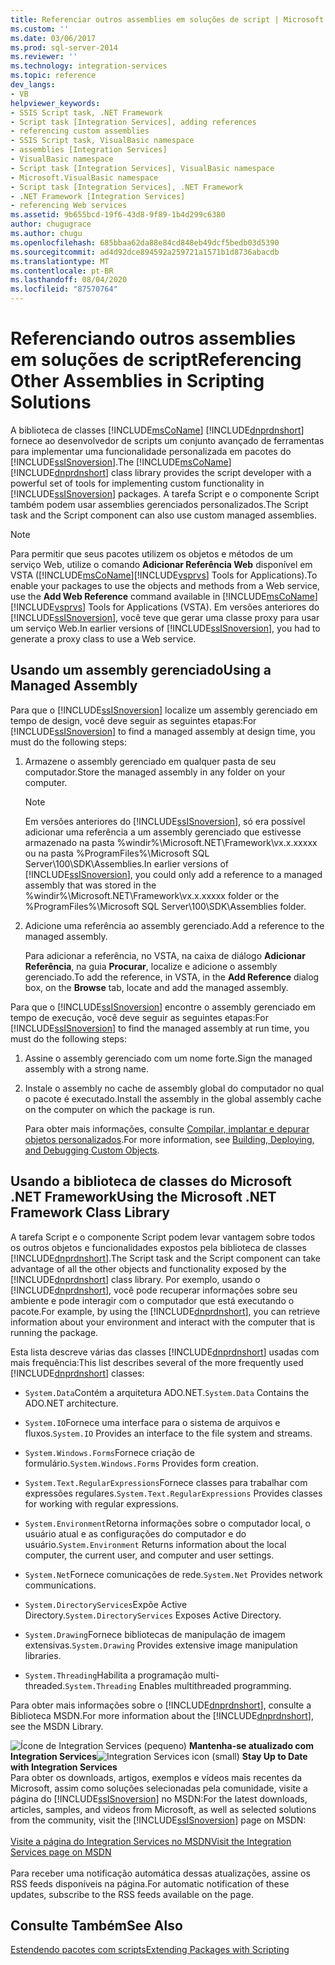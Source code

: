 ```yaml
---
title: Referenciar outros assemblies em soluções de script | Microsoft Docs
ms.custom: ''
ms.date: 03/06/2017
ms.prod: sql-server-2014
ms.reviewer: ''
ms.technology: integration-services
ms.topic: reference
dev_langs:
- VB
helpviewer_keywords:
- SSIS Script task, .NET Framework
- Script task [Integration Services], adding references
- referencing custom assemblies
- SSIS Script task, VisualBasic namespace
- assemblies [Integration Services]
- VisualBasic namespace
- Script task [Integration Services], VisualBasic namespace
- Microsoft.VisualBasic namespace
- Script task [Integration Services], .NET Framework
- .NET Framework [Integration Services]
- referencing Web services
ms.assetid: 9b655bcd-19f6-43d8-9f89-1b4d299c6380
author: chugugrace
ms.author: chugu
ms.openlocfilehash: 685bbaa62da88e84cd848eb49dcf5bedb03d5390
ms.sourcegitcommit: ad4d92dce894592a259721a1571b1d8736abacdb
ms.translationtype: MT
ms.contentlocale: pt-BR
ms.lasthandoff: 08/04/2020
ms.locfileid: "87570764"
---
```

# <a name="referencing-other-assemblies-in-scripting-solutions"></a><span data-ttu-id="e6ffa-102">Referenciando outros assemblies em soluções de script</span><span class="sxs-lookup"><span data-stu-id="e6ffa-102">Referencing Other Assemblies in Scripting Solutions</span></span>
  <span data-ttu-id="e6ffa-103">A biblioteca de classes [!INCLUDE[msCoName](../../includes/msconame-md.md)] [!INCLUDE[dnprdnshort](../../includes/dnprdnshort-md.md)] fornece ao desenvolvedor de scripts um conjunto avançado de ferramentas para implementar uma funcionalidade personalizada em pacotes do [!INCLUDE[ssISnoversion](../../includes/ssisnoversion-md.md)].</span><span class="sxs-lookup"><span data-stu-id="e6ffa-103">The [!INCLUDE[msCoName](../../includes/msconame-md.md)] [!INCLUDE[dnprdnshort](../../includes/dnprdnshort-md.md)] class library provides the script developer with a powerful set of tools for implementing custom functionality in [!INCLUDE[ssISnoversion](../../includes/ssisnoversion-md.md)] packages.</span></span> <span data-ttu-id="e6ffa-104">A tarefa Script e o componente Script também podem usar assemblies gerenciados personalizados.</span><span class="sxs-lookup"><span data-stu-id="e6ffa-104">The Script task and the Script component can also use custom managed assemblies.</span></span>

> [!NOTE]
>  <span data-ttu-id="e6ffa-105">Para permitir que seus pacotes utilizem os objetos e métodos de um serviço Web, utilize o comando **Adicionar Referência Web** disponível em VSTA ([!INCLUDE[msCoName](../../includes/msconame-md.md)][!INCLUDE[vsprvs](../../includes/vsprvs-md.md)] Tools for Applications).</span><span class="sxs-lookup"><span data-stu-id="e6ffa-105">To enable your packages to use the objects and methods from a Web service, use the **Add Web Reference** command available in [!INCLUDE[msCoName](../../includes/msconame-md.md)][!INCLUDE[vsprvs](../../includes/vsprvs-md.md)] Tools for Applications (VSTA).</span></span> <span data-ttu-id="e6ffa-106">Em versões anteriores do [!INCLUDE[ssISnoversion](../../includes/ssisnoversion-md.md)], você teve que gerar uma classe proxy para usar um serviço Web.</span><span class="sxs-lookup"><span data-stu-id="e6ffa-106">In earlier versions of [!INCLUDE[ssISnoversion](../../includes/ssisnoversion-md.md)], you had to generate a proxy class to use a Web service.</span></span>

## <a name="using-a-managed-assembly"></a><span data-ttu-id="e6ffa-107">Usando um assembly gerenciado</span><span class="sxs-lookup"><span data-stu-id="e6ffa-107">Using a Managed Assembly</span></span>
 <span data-ttu-id="e6ffa-108">Para que o [!INCLUDE[ssISnoversion](../../includes/ssisnoversion-md.md)] localize um assembly gerenciado em tempo de design, você deve seguir as seguintes etapas:</span><span class="sxs-lookup"><span data-stu-id="e6ffa-108">For [!INCLUDE[ssISnoversion](../../includes/ssisnoversion-md.md)] to find a managed assembly at design time, you must do the following steps:</span></span>

1.  <span data-ttu-id="e6ffa-109">Armazene o assembly gerenciado em qualquer pasta de seu computador.</span><span class="sxs-lookup"><span data-stu-id="e6ffa-109">Store the managed assembly in any folder on your computer.</span></span>

    > [!NOTE]
    >  <span data-ttu-id="e6ffa-110">Em versões anteriores do [!INCLUDE[ssISnoversion](../../includes/ssisnoversion-md.md)], só era possível adicionar uma referência a um assembly gerenciado que estivesse armazenado na pasta %windir%\Microsoft.NET\Framework\vx.x.xxxxx ou na pasta %ProgramFiles%\Microsoft SQL Server\100\SDK\Assemblies.</span><span class="sxs-lookup"><span data-stu-id="e6ffa-110">In earlier versions of [!INCLUDE[ssISnoversion](../../includes/ssisnoversion-md.md)], you could only add a reference to a managed assembly that was stored in the %windir%\Microsoft.NET\Framework\vx.x.xxxxx folder or the %ProgramFiles%\Microsoft SQL Server\100\SDK\Assemblies folder.</span></span>

2.  <span data-ttu-id="e6ffa-111">Adicione uma referência ao assembly gerenciado.</span><span class="sxs-lookup"><span data-stu-id="e6ffa-111">Add a reference to the managed assembly.</span></span>

     <span data-ttu-id="e6ffa-112">Para adicionar a referência, no VSTA, na caixa de diálogo **Adicionar Referência**, na guia **Procurar**, localize e adicione o assembly gerenciado.</span><span class="sxs-lookup"><span data-stu-id="e6ffa-112">To add the reference, in VSTA, in the **Add Reference** dialog box, on the **Browse** tab, locate and add the managed assembly.</span></span>

 <span data-ttu-id="e6ffa-113">Para que o [!INCLUDE[ssISnoversion](../../includes/ssisnoversion-md.md)] encontre o assembly gerenciado em tempo de execução, você deve seguir as seguintes etapas:</span><span class="sxs-lookup"><span data-stu-id="e6ffa-113">For [!INCLUDE[ssISnoversion](../../includes/ssisnoversion-md.md)] to find the managed assembly at run time, you must do the following steps:</span></span>

1.  <span data-ttu-id="e6ffa-114">Assine o assembly gerenciado com um nome forte.</span><span class="sxs-lookup"><span data-stu-id="e6ffa-114">Sign the managed assembly with a strong name.</span></span>

2.  <span data-ttu-id="e6ffa-115">Instale o assembly no cache de assembly global do computador no qual o pacote é executado.</span><span class="sxs-lookup"><span data-stu-id="e6ffa-115">Install the assembly in the global assembly cache on the computer on which the package is run.</span></span>

     <span data-ttu-id="e6ffa-116">Para obter mais informações, consulte [Compilar, implantar e depurar objetos personalizados](../extending-packages-custom-objects/building-deploying-and-debugging-custom-objects.md).</span><span class="sxs-lookup"><span data-stu-id="e6ffa-116">For more information, see [Building, Deploying, and Debugging Custom Objects](../extending-packages-custom-objects/building-deploying-and-debugging-custom-objects.md).</span></span>

## <a name="using-the-microsoft-net-framework-class-library"></a><span data-ttu-id="e6ffa-117">Usando a biblioteca de classes do Microsoft .NET Framework</span><span class="sxs-lookup"><span data-stu-id="e6ffa-117">Using the Microsoft .NET Framework Class Library</span></span>
 <span data-ttu-id="e6ffa-118">A tarefa Script e o componente Script podem levar vantagem sobre todos os outros objetos e funcionalidades expostos pela biblioteca de classes [!INCLUDE[dnprdnshort](../../includes/dnprdnshort-md.md)].</span><span class="sxs-lookup"><span data-stu-id="e6ffa-118">The Script task and the Script component can take advantage of all the other objects and functionality exposed by the [!INCLUDE[dnprdnshort](../../includes/dnprdnshort-md.md)] class library.</span></span> <span data-ttu-id="e6ffa-119">Por exemplo, usando o [!INCLUDE[dnprdnshort](../../includes/dnprdnshort-md.md)], você pode recuperar informações sobre seu ambiente e pode interagir com o computador que está executando o pacote.</span><span class="sxs-lookup"><span data-stu-id="e6ffa-119">For example, by using the [!INCLUDE[dnprdnshort](../../includes/dnprdnshort-md.md)], you can retrieve information about your environment and interact with the computer that is running the package.</span></span>

 <span data-ttu-id="e6ffa-120">Esta lista descreve várias das classes [!INCLUDE[dnprdnshort](../../includes/dnprdnshort-md.md)] usadas com mais frequência:</span><span class="sxs-lookup"><span data-stu-id="e6ffa-120">This list describes several of the more frequently used [!INCLUDE[dnprdnshort](../../includes/dnprdnshort-md.md)] classes:</span></span>

-   <span data-ttu-id="e6ffa-121">`System.Data`Contém a arquitetura ADO.NET.</span><span class="sxs-lookup"><span data-stu-id="e6ffa-121">`System.Data` Contains the ADO.NET architecture.</span></span>

-   <span data-ttu-id="e6ffa-122">`System.IO`Fornece uma interface para o sistema de arquivos e fluxos.</span><span class="sxs-lookup"><span data-stu-id="e6ffa-122">`System.IO` Provides an interface to the file system and streams.</span></span>

-   <span data-ttu-id="e6ffa-123">`System.Windows.Forms`Fornece criação de formulário.</span><span class="sxs-lookup"><span data-stu-id="e6ffa-123">`System.Windows.Forms` Provides form creation.</span></span>

-   <span data-ttu-id="e6ffa-124">`System.Text.RegularExpressions`Fornece classes para trabalhar com expressões regulares.</span><span class="sxs-lookup"><span data-stu-id="e6ffa-124">`System.Text.RegularExpressions` Provides classes for working with regular expressions.</span></span>

-   <span data-ttu-id="e6ffa-125">`System.Environment`Retorna informações sobre o computador local, o usuário atual e as configurações do computador e do usuário.</span><span class="sxs-lookup"><span data-stu-id="e6ffa-125">`System.Environment` Returns information about the local computer, the current user, and computer and user settings.</span></span>

-   <span data-ttu-id="e6ffa-126">`System.Net`Fornece comunicações de rede.</span><span class="sxs-lookup"><span data-stu-id="e6ffa-126">`System.Net` Provides network communications.</span></span>

-   <span data-ttu-id="e6ffa-127">`System.DirectoryServices`Expõe Active Directory.</span><span class="sxs-lookup"><span data-stu-id="e6ffa-127">`System.DirectoryServices` Exposes Active Directory.</span></span>

-   <span data-ttu-id="e6ffa-128">`System.Drawing`Fornece bibliotecas de manipulação de imagem extensivas.</span><span class="sxs-lookup"><span data-stu-id="e6ffa-128">`System.Drawing` Provides extensive image manipulation libraries.</span></span>

-   <span data-ttu-id="e6ffa-129">`System.Threading`Habilita a programação multi-threaded.</span><span class="sxs-lookup"><span data-stu-id="e6ffa-129">`System.Threading` Enables multithreaded programming.</span></span>

 <span data-ttu-id="e6ffa-130">Para obter mais informações sobre o [!INCLUDE[dnprdnshort](../../includes/dnprdnshort-md.md)], consulte a Biblioteca MSDN.</span><span class="sxs-lookup"><span data-stu-id="e6ffa-130">For more information about the [!INCLUDE[dnprdnshort](../../includes/dnprdnshort-md.md)], see the MSDN Library.</span></span>

<span data-ttu-id="e6ffa-131">![Ícone de Integration Services (pequeno)](../media/dts-16.gif "Ícone do Integration Services (pequeno)")  **Mantenha-se atualizado com Integration Services**</span><span class="sxs-lookup"><span data-stu-id="e6ffa-131">![Integration Services icon (small)](../media/dts-16.gif "Integration Services icon (small)")  **Stay Up to Date with Integration Services**</span></span><br /> <span data-ttu-id="e6ffa-132">Para obter os downloads, artigos, exemplos e vídeos mais recentes da Microsoft, assim como soluções selecionadas pela comunidade, visite a página do [!INCLUDE[ssISnoversion](../../includes/ssisnoversion-md.md)] no MSDN:</span><span class="sxs-lookup"><span data-stu-id="e6ffa-132">For the latest downloads, articles, samples, and videos from Microsoft, as well as selected solutions from the community, visit the [!INCLUDE[ssISnoversion](../../includes/ssisnoversion-md.md)] page on MSDN:</span></span><br /><br /> [<span data-ttu-id="e6ffa-133">Visite a página do Integration Services no MSDN</span><span class="sxs-lookup"><span data-stu-id="e6ffa-133">Visit the Integration Services page on MSDN</span></span>](https://go.microsoft.com/fwlink/?LinkId=136655)<br /><br /> <span data-ttu-id="e6ffa-134">Para receber uma notificação automática dessas atualizações, assine os RSS feeds disponíveis na página.</span><span class="sxs-lookup"><span data-stu-id="e6ffa-134">For automatic notification of these updates, subscribe to the RSS feeds available on the page.</span></span>

## <a name="see-also"></a><span data-ttu-id="e6ffa-135">Consulte Também</span><span class="sxs-lookup"><span data-stu-id="e6ffa-135">See Also</span></span>
 [<span data-ttu-id="e6ffa-136">Estendendo pacotes com scripts</span><span class="sxs-lookup"><span data-stu-id="e6ffa-136">Extending Packages with Scripting</span></span>](extending-packages-with-scripting.md)


